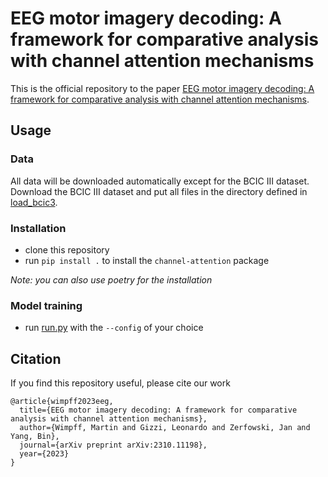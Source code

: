# EEG motor imagery decoding: A framework for comparative analysis with channel attention mechanisms
This is the official repository to the paper [EEG motor imagery decoding: A framework for comparative analysis with channel attention mechanisms](https://arxiv.org/abs/2310.11198).

## Usage
### Data
All data will be downloaded automatically except for the BCIC III dataset.
Download the BCIC III dataset and put all files in the directory defined in [load_bcic3](channel_attention/utils/load_bcic3.py).
### Installation
- clone this repository
- run `pip install .` to install the `channel-attention` package

_Note: you can also use poetry for the installation_
### Model training
- run [run.py](channel_attention/run.py) with the `--config` of your choice

## Citation
If you find this repository useful, please cite our work
```
@article{wimpff2023eeg,
  title={EEG motor imagery decoding: A framework for comparative analysis with channel attention mechanisms},
  author={Wimpff, Martin and Gizzi, Leonardo and Zerfowski, Jan and Yang, Bin},
  journal={arXiv preprint arXiv:2310.11198},
  year={2023}
}
```